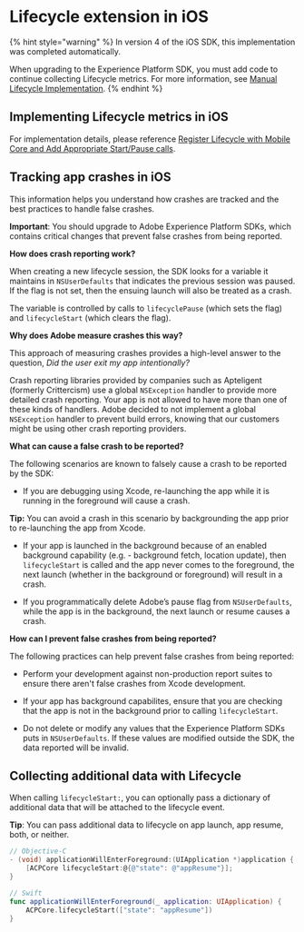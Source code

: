 # Lifecycle extension in iOS

{% hint style="warning" %}
In version 4 of the iOS SDK, this implementation was completed automatically.

When upgrading to the Experience Platform SDK, you must add code to continue collecting Lifecycle metrics. For more information, see [Manual Lifecycle Implementation](https://aep-sdks.gitbook.io/docs/resources/upgrading-to-aep/manual-lifecycle-implementation).
{% endhint %}

## Implementing Lifecycle metrics in iOS

For implementation details, please reference [Register Lifecycle with Mobile Core and Add Appropriate Start/Pause calls](https://aep-sdks.gitbook.io/docs/using-mobile-extensions/mobile-core/lifecycle#register-lifecycle-with-mobile-core-and-add-appropriate-start-pause-calls).

## Tracking app crashes in iOS

This information helps you understand how crashes are tracked and the best practices to handle false crashes.

**Important**: You should upgrade to Adobe Experience Platform SDKs, which contains critical changes that prevent false crashes from being reported.

**How does crash reporting work?**

When creating a new lifecycle session, the SDK looks for a variable it maintains in `NSUserDefaults` that indicates the previous session was paused. If the flag is not set, then the ensuing launch will also be treated as a crash. 

The variable is controlled by calls to `lifecyclePause` (which sets the flag) and `lifecycleStart` (which clears the flag).

**Why does Adobe measure crashes this way?**

This approach of measuring crashes provides a high-level answer to the question, _Did the user exit my app intentionally?_

Crash reporting libraries provided by companies such as Apteligent \(formerly Crittercism\) use a global `NSException` handler to provide more detailed crash reporting. Your app is not allowed to have more than one of these kinds of handlers. Adobe decided to not implement a global `NSException` handler to prevent build errors, knowing that our customers might be using other crash reporting providers.

**What can cause a false crash to be reported?**

The following scenarios are known to falsely cause a crash to be reported by the SDK:

* If you are debugging using Xcode, re-launching the app while it is running in the foreground will cause a crash.

**Tip:** You can avoid a crash in this scenario by backgrounding the app prior to re-launching the app from Xcode.

* If your app is launched in the background because of an enabled background capability (e.g. - background fetch, location update), then `lifecycleStart` is called and the app never comes to the foreground, the next launch \(whether in the background or foreground\) will result in a crash.

* If you programmatically delete Adobe’s pause flag from `NSUserDefaults`, while the app is in the background, the next launch or resume causes a crash.

**How can I prevent false crashes from being reported?**

The following practices can help prevent false crashes from being reported:

* Perform your development against non-production report suites to ensure there aren't false crashes from Xcode development.

* If your app has background capabilites, ensure that you are checking that the app is not in the background prior to calling `lifecycleStart`.

* Do not delete or modify any values that the Experience Platform SDKs puts in `NSUserDefaults`.  If these values are modified outside the SDK, the data reported will be invalid.

## Collecting additional data with Lifecycle

When calling `lifecycleStart:`, you can optionally pass a dictionary of additional data that will be attached to the lifecycle event.

**Tip**: You can pass additional data to lifecycle on app launch, app resume, both, or neither.

```objectivec
// Objective-C
- (void) applicationWillEnterForeground:(UIApplication *)application {      
    [ACPCore lifecycleStart:@{@"state": @"appResume"}];      
}
```

```swift
// Swift
func applicationWillEnterForeground(_ application: UIApplication) {      
    ACPCore.lifecycleStart(["state": "appResume"])
}
```

